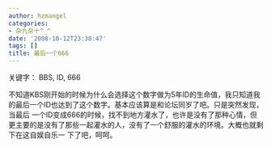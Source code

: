 ```yaml
---
author: hzmangel
categories:
- 杂九杂十^_^
date: '2008-10-12T23:38:47'
tags: []
title: 最后一个666
---
```

关键字： BBS, ID, 666

不知道KBS刚开始的时候为什么会选择这个数字做为5年ID的生命值，我只知道我的最后一个ID也达到了这个数字。基本应该算是和论坛同岁了吧。只是突然发现，当最后
一个ID变成666的时候，找不到地方灌水了，也许是没有了那种心情，但更主要的是没有了那些一起灌水的人，没有了一个舒服的灌水的环境。大概也就剩下在这自娱自乐一
下了吧，呵呵。